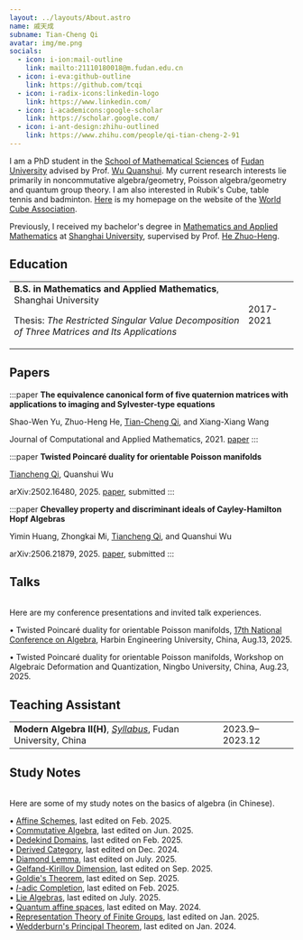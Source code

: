 ```yaml
---
layout: ../layouts/About.astro
name: 戚天成
subname: Tian-Cheng Qi
avatar: img/me.png
socials:
  - icon: i-ion:mail-outline
    link: mailto:21110180018@m.fudan.edu.cn
  - icon: i-eva:github-outline
    link: https://github.com/tcqi
  - icon: i-radix-icons:linkedin-logo
    link: https://www.linkedin.com/
  - icon: i-academicons:google-scholar
    link: https://scholar.google.com/
  - icon: i-ant-design:zhihu-outlined
    link: https://www.zhihu.com/people/qi-tian-cheng-2-91
---
```


I am a PhD student in the [School of Mathematical Sciences](https://math.fudan.edu.cn/) of [Fudan University](https://www.fudan.edu.cn/) advised by Prof. [Wu Quanshui](https://math.fudan.edu.cn/fa/05/c30607a326149/page.htm). My current research interests lie primarily in noncommutative algebra/geometry, Poisson algebra/geometry and quantum group theory. I am also interested in Rubik's Cube, table tennis and badminton. [Here](https://www.worldcubeassociation.org/persons/2015QITI01) is my homepage on the website of the [World Cube Association](https://en.wikipedia.org/wiki/World_Cube_Association).

Previously, I received my bachelor's degree in [Mathematics and Applied Mathematics](http://math.shu.edu.cn/) at [Shanghai University](https://www.shu.edu.cn/), supervised by Prof. [He Zhuo-Heng](https://irctmt.shu.edu.cn/Portals/728/teacher/ZhuohengHe/ZhuohengHe.html).


## Education

|                                        |           |
|--------------------------------------- | --------- |
| **B.S. in Mathematics and Applied Mathematics**, Shanghai University <p>Thesis: _The Restricted Singular Value Decomposition of Three Matrices and Its Applications_</p> | 2017-2021 |


## Papers

:::paper
**The equivalence canonical form of five quaternion matrices with applications to imaging and Sylvester-type equations**

Shao-Wen Yu, Zhuo-Heng He, <u>Tian-Cheng Qi</u>, and Xiang-Xiang Wang

Journal of Computational and Applied Mathematics, 2021.
[paper](https://www.sciencedirect.com/science/article/abs/pii/S0377042721001138)
:::

:::paper
**Twisted Poincaré duality for orientable Poisson manifolds**

<u>Tiancheng Qi</u>, Quanshui Wu

arXiv:2502.16480, 2025.
[paper](https://arxiv.org/abs/2502.16480), submitted
:::

:::paper
**Chevalley property and discriminant ideals of Cayley-Hamilton Hopf Algebras**

Yimin Huang, Zhongkai Mi, <u>Tiancheng Qi</u>, and Quanshui Wu

arXiv:2506.21879, 2025.
[paper](https://arxiv.org/abs/2506.21879), submitted
:::

## Talks
|                                        |           |
|--------------------------------------- | --------- |
Here are my conference presentations and invited talk experiences.

$\bullet$ Twisted Poincaré duality for orientable Poisson manifolds, [17th National Conference on Algebra](https://17thdaishu.hrbeu.edu.cn/index.htm), Harbin Engineering University, China, Aug.13, 2025.

$\bullet$ Twisted Poincaré duality for orientable Poisson manifolds, Workshop on Algebraic Deformation and Quantization, Ningbo University, China, Aug.23, 2025.






## Teaching Assistant

|                                        |           |
|--------------------------------------- | --------- |
| **Modern Algebra II(H)**, _[Syllabus](/files/syllabus/MATH130143h.03-2023-2024-1.pdf)_, Fudan University, China  | 2023.9–2023.12 |




## Study Notes

|                                        |           |
|--------------------------------------- | --------- |
Here are some of my study notes on the basics of algebra (in Chinese).

$\bullet$ [Affine Schemes](/files/notes/affinesch.pdf), last edited on Feb. 2025.  
$\bullet$ [Commutative Algebra](/files/notes/CA2-2025.pdf), last edited on Jun. 2025.  
$\bullet$ [Dedekind Domains](/files/notes/Dedekinddomain.pdf), last edited on Feb. 2025.  
$\bullet$ [Derived Category](/files/notes/derivedcat.pdf), last edited on Dec. 2024.  
$\bullet$ [Diamond Lemma](/files/notes/diamlem.pdf), last edited on July. 2025.  
$\bullet$ [Gelfand-Kirillov Dimension](/files/notes/GKdim.pdf), last edited on Sep. 2025.  
$\bullet$ [Goldie's Theorem](/files/notes/GoldieThm.pdf), last edited on Sep. 2025.   
$\bullet$ [$I$-adic Completion](/files/notes/I-adiccom.pdf), last edited on Feb. 2025.  
$\bullet$ [Lie Algebras](/files/notes/Liealg.pdf), last edited on July. 2025.   
$\bullet$ [Quantum affine spaces](/files/notes/quantumaffsp.pdf.pdf), last edited on May. 2024.  
$\bullet$ [Representation Theory of Finite Groups](/files/notes/repfintegrp2025.pdf), last edited on Jan. 2025.  
$\bullet$ [Wedderburn's Principal Theorem](/files/notes/Wedderburnpthm.pdf), last edited on Jan. 2024.
